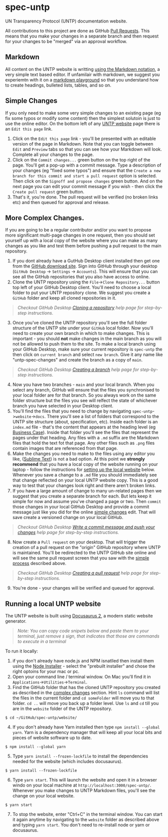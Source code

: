 # spec-untp

UN Transparency Protocol (UNTP) documentation website.

All contributions to this project are done as GitHub [Pull Requests](https://docs.github.com/en/pull-requests/collaborating-with-pull-requests/proposing-changes-to-your-work-with-pull-requests/about-pull-requests). This means that you make your changes in a separate branch and then request for your changes to be "merged" via an approval workflow.

## Markdown

All content on the UNTP website is writting [using the Markdown notation](https://docs.github.com/en/get-started/writing-on-github/getting-started-with-writing-and-formatting-on-github/basic-writing-and-formatting-syntax), a very simple text based editor. If unfamilair with markdown, we suggest you experiemtn with it on a [markdown playground](https://kip2.github.io/MarkdownToHTML/) so that you understand how to create headings, bulleted lists, tables, and so on.

## Simple Changes

If you only need to make some very simple changes to an existing page (eg fix some typos or modify some content) then the simplest solutoin is just to use the online editor. On the bottom left of any [UNTP website](https://uncefact.github.io/spec-untp/docs/about/) page there is an `Edit this page` link.

1. Click on the `Edit this page` link - you'll be presented with an editable version of the page in Markdown. Note that you can toggle between `Edit` and `Preview` tabs so that you can see how your Markdown will look. Complete all your changes to the page.
2. Click on the `Commit changes...` green button on the top right of the page. You'll get a pop-up with a commit message. Type a description of your changes (eg "fixed some typos") and ensure that the `Create a new branch for this commit and start a pull request` option is selected. Then click on the `Signoff and propose changes` green button. And on the next page you can edit your commit message if you wish - then click the `Create pull request` green button.
3. That's it, you're done. The pull request will be verified (no broken links etc) and then queued for approval and release.

## More Complex Changes.

If you are going to be a regular contributor and/or you want to propose more significant multi-page changes in one request, then you should set yourself up with a local copy of the website where you can make as many changes as you like and test them before pushing a pull request to the main repository.

1. If you dont already have a GutHub Desktop client installed then get one from the [GitHub download site](https://desktop.github.com/download/). Sign into GitHub through your desktop (`GitHub Desktop` -> `Settings` -> `Accounts`). This will ensure that you can see all the GitHub repositories that you also have access to online.
2. Clone the UNTP repository using the `File`->`Clone Repository...` button top left of your GitHub Desktop client. You'll need to choose a local folder to put your UNTP repository clone. We suggest you create a `GitHub` folder and keep all cloned repositories in it. 
> *Checkout GitHub Desktop [Cloning a repository](https://docs.github.com/en/desktop/adding-and-cloning-repositories/cloning-and-forking-repositories-from-github-desktop#cloning-a-repository) help page for step-by-step instructions.*
3. Once you've cloned the UNTP repository you'll see the full folder structure of the UNTP site under your `GitHub` local folder. Now you'll need to create your own branch in which to make changes. This is important - you should **not** make changes in the main branch as you will not be allowed to push them to the site. To make a local branch using your GitHub Desktop, make sure your current repository is `spec-untp` the then click on `current branch` and select `new branch`. Give it any name like "untp-spec-changes" and create the branch as a copy of `main`. 
> *Checkout GitHub Desktop [Creating a branch](https://docs.github.com/en/desktop/making-changes-in-a-branch/managing-branches-in-github-desktop#creating-a-branch) help page for step-by-step instructions.*
4. Now you have two branches - `main` and your local branch. When you select any branch, GitHub will ensure that the files you synchronised to your local folder are for that branch. So you always work on the same folder structure but the files you see will relfect the state of whichever branch you have selected in your Desktop client.
5. You'll find the files that you need to change by navigating `spec-untp`->`website`->`docs`. There you'll see a list of folders that correspond to the UNTP site structure (about, specification, etc). Inside each folder is an `index.md` file - that's the content that appears at the heading level (eg [Business Case](https://uncefact.github.io/spec-untp/docs/business-case/)). Inside that folder you'll see the files that represent the pages under that heading. Any files with a `.md` suffix are the Markdown files that hold the text fot that page. Any other files such as `.png` files contain images that are referenced from that page.
6. Make the changes you need to make to the files using any editor you like, ([Sublime Text](https://www.sublimetext.com/download)) is not a bad option. At this point we **strongly recommend** that you have a local copy of the website running on your laptop - follow the instructions for [setting up the local website](#running-a-local-untp-website) below. Whenever you save a change to a `.md` file you should immediately see that change reflected on your local UNTP website copy. This is a good way to test that your changes look right and there aren't broken links.
7. If you have a large amount of change to many un-related pages then we suggest that you create a separate branch for each. But lets keep it simple for now and assume you've changed a page or two. Then `commit` those changes in your local GitHub Desktop and provide a commit message just like you did for the online [simple changes](#simple-changes) edit. That will save create a versioned change on your local GitHub.
> *Checkout GitHub Desktop [Write a commit message and push your changes](https://docs.github.com/en/desktop/making-changes-in-a-branch/committing-and-reviewing-changes-to-your-project-in-github-desktop#write-a-commit-message-and-push-your-changes) help page for step-by-step instructions.*
8. Now create a `Pull request` on your desktop. That will trigger the creation of a pull request on the "origin" GitHub repository where UNTP is maintained. You'll be redirected to the UNTP GitHub site online and will see the same pull request screen that you saw with the [simple process](#simple-changes) described above.
> *Checkout GitHub Desktop [Creating a pull request](https://docs.github.com/en/desktop/working-with-your-remote-repository-on-github-or-github-enterprise/creating-an-issue-or-pull-request-from-github-desktop#creating-a-pull-request) help page for step-by-step instructions.*
9. You're done - your changes will be verified and queued for approval.

## Running a local UNTP website

The UNTP website is built using [Docusaurus 2](https://docusaurus.io/), a modern static website generator. 

> *Note: You can copy code snipets below and paste them to your terminal, just remove `$` sign, that indicates that those are commands to execute in a terminal*

To run it locally:

1. if you don't already have node.js and NPM isnatlled then install them using the [Node Installer](https://nodejs.org/en/download/prebuilt-installer) - select the "prebuilt installer" and chose the right optoins for your mac or pc.
2. Open your command line / terminal window. On Mac you'll find it in `Applications`->`Utilities`->`Terminal`.
3. Find the GitHub folder that has the cloned UNTP repository you created as described in the [complex changes](#more-complex-changes) section. Hint `ls` command will list the files in the current folder and `cd someFolder` will move you to that folder. `cd ..` will move you back up a folder level. Use `ls` and `cd` till you are in the `website` folder of the UNTP repository.
```
$ cd ~/GitHub/spec-untp/website/
```
4. If you don't already have Yarn installed then type `npm install --global yarn`. Yarn is a dependency manager that will keep all your local bits and pieces of website software up to date.
```
$ npm install --global yarn
```
5. Type `yarn install --frozen-lockfile` to install the dependencies needed for the website (which includes docusaurus).
```
$ yarn install --frozen-lockfile
```
6. Type `yarn start`. This will launch the website and open it in a browser windo on your local machine at `http://localhost:3000/spec-untp/`. Whenever you make changes to UNTP Markdown files, you'll see the change on your local website.
```
$ yarn start
```
7. To stop the website, enter "Ctrl+C" in the terminal window. You can start it again anytime by navigating to the `website` folder as described above and typing `yarn start`. You don't need to re-install node or yarn or docusaurus.
